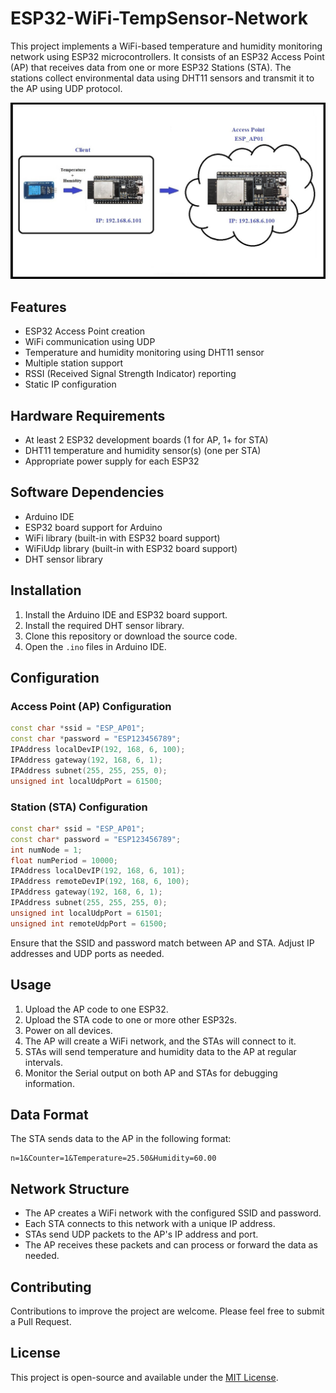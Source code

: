 
# ESP32-WiFi-TempSensor-Network

This project implements a WiFi-based temperature and humidity monitoring network using ESP32 microcontrollers. It consists of an ESP32 Access Point (AP) that receives data from one or more ESP32 Stations (STA). The stations collect environmental data using DHT11 sensors and transmit it to the AP using UDP protocol.


![Alt text](Scenario.jpg)

## Features

- ESP32 Access Point creation
- WiFi communication using UDP
- Temperature and humidity monitoring using DHT11 sensor
- Multiple station support
- RSSI (Received Signal Strength Indicator) reporting
- Static IP configuration

## Hardware Requirements

- At least 2 ESP32 development boards (1 for AP, 1+ for STA)
- DHT11 temperature and humidity sensor(s) (one per STA)
- Appropriate power supply for each ESP32

## Software Dependencies

- Arduino IDE
- ESP32 board support for Arduino
- WiFi library (built-in with ESP32 board support)
- WiFiUdp library (built-in with ESP32 board support)
- DHT sensor library

## Installation

1. Install the Arduino IDE and ESP32 board support.
2. Install the required DHT sensor library.
3. Clone this repository or download the source code.
4. Open the `.ino` files in Arduino IDE.

## Configuration

### Access Point (AP) Configuration

```cpp
const char *ssid = "ESP_AP01";
const char *password = "ESP123456789";
IPAddress localDevIP(192, 168, 6, 100);
IPAddress gateway(192, 168, 6, 1);
IPAddress subnet(255, 255, 255, 0);
unsigned int localUdpPort = 61500;
```

### Station (STA) Configuration

```cpp
const char* ssid = "ESP_AP01";
const char* password = "ESP123456789";
int numNode = 1;
float numPeriod = 10000;
IPAddress localDevIP(192, 168, 6, 101);
IPAddress remoteDevIP(192, 168, 6, 100);
IPAddress gateway(192, 168, 6, 1);
IPAddress subnet(255, 255, 255, 0);
unsigned int localUdpPort = 61501;
unsigned int remoteUdpPort = 61500;
```

Ensure that the SSID and password match between AP and STA. Adjust IP addresses and UDP ports as needed.

## Usage

1. Upload the AP code to one ESP32.
2. Upload the STA code to one or more other ESP32s.
3. Power on all devices.
4. The AP will create a WiFi network, and the STAs will connect to it.
5. STAs will send temperature and humidity data to the AP at regular intervals.
6. Monitor the Serial output on both AP and STAs for debugging information.

## Data Format

The STA sends data to the AP in the following format:

```
n=1&Counter=1&Temperature=25.50&Humidity=60.00
```

## Network Structure

- The AP creates a WiFi network with the configured SSID and password.
- Each STA connects to this network with a unique IP address.
- STAs send UDP packets to the AP's IP address and port.
- The AP receives these packets and can process or forward the data as needed.

## Contributing

Contributions to improve the project are welcome. Please feel free to submit a Pull Request.

## License

This project is open-source and available under the [MIT License](LICENSE).
